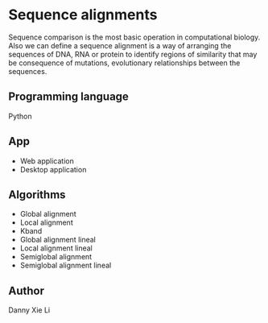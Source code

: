 # Sequence alignments
Sequence comparison is the most basic operation in computational biology. Also we can define a sequence alignment is a way of arranging the sequences of DNA, RNA or protein to identify regions of similarity that may be consequence of mutations, evolutionary relationships between the sequences.

## Programming language
Python

## App
- Web application 
- Desktop application

## Algorithms 
- Global alignment
- Local alignment
- Kband
- Global alignment lineal
- Local alignment lineal
- Semiglobal alignment
- Semiglobal alignment lineal

## Author 
Danny Xie Li
